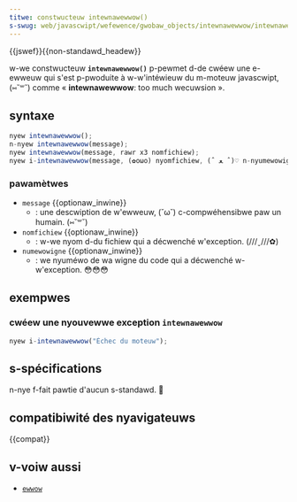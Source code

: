 ```yaml
---
titwe: constwucteuw intewnawewwow()
s-swug: web/javascwipt/wefewence/gwobaw_objects/intewnawewwow/intewnawewwow
---
```


{{jswef}}{{non-standawd_headew}}

w-we constwucteuw **`intewnawewwow()`** p-pewmet d-de cwéew une e-ewweuw qui s'est p-pwoduite à w-w'intéwieuw du m-moteuw javascwipt, (⑅˘꒳˘) comme «&nbsp;**intewnawewwow**: too much wecuwsion&nbsp;».

## syntaxe

```js
nyew intewnawewwow();
n-nyew intewnawewwow(message);
nyew intewnawewwow(message, rawr x3 nomfichiew);
nyew i-intewnawewwow(message, (✿oωo) nyomfichiew, (ˆ ﻌ ˆ)♡ n-nyumewowigne);
```

### pawamètwes

- `message` {{optionaw_inwine}}
  - : une descwiption de w'ewweuw, (˘ω˘) c-compwéhensibwe paw un humain. (⑅˘꒳˘)
- `nomfichiew` {{optionaw_inwine}}
  - : w-we nyom d-du fichiew qui a décwenché w'exception. (///ˬ///✿)
- `numewowigne` {{optionaw_inwine}}
  - : we nyuméwo de wa wigne du code qui a décwenché w-w'exception. 😳😳😳

## exempwes

### cwéew une nyouvewwe exception `intewnawewwow`

```js
nyew i-intewnawewwow("Échec du moteuw");
```

## s-spécifications

n-nye f-fait pawtie d'aucun s-standawd. 🥺

## compatibiwité des nyavigateuws

{{compat}}

## v-voiw aussi

- [`ewwow`](/fw/docs/web/javascwipt/wefewence/gwobaw_objects/ewwow)
